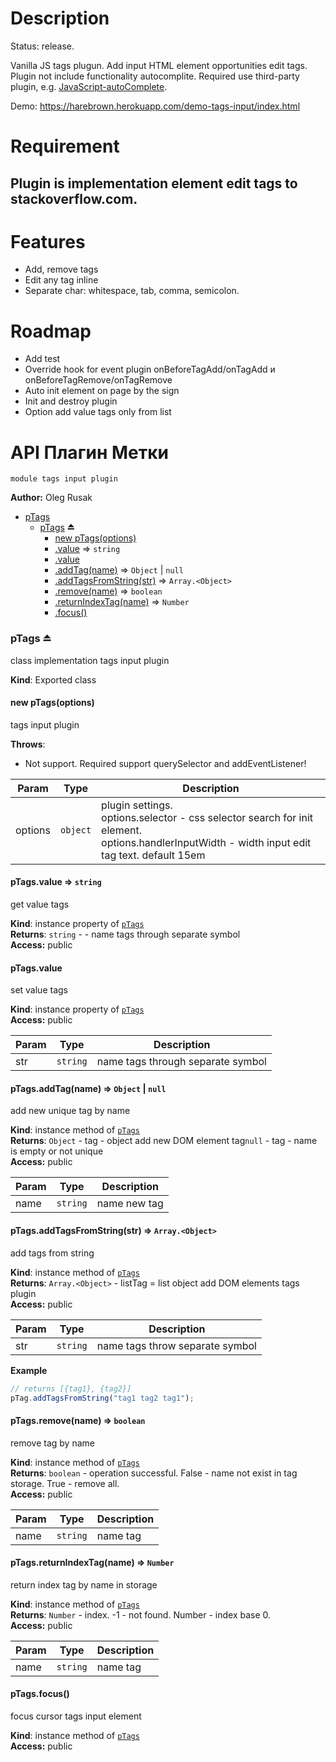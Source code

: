 # Description
Status: release.

Vanilla JS tags plugun. Add input HTML element opportunities edit tags.
Plugin not include functionality autocomplite. Required use third-party plugin, e.g.
[JavaScript-autoComplete](https://github.com/Pixabay/JavaScript-autoComplete).

Demo: https://harebrown.herokuapp.com/demo-tags-input/index.html

# Requirement
## Plugin is implementation element edit tags to stackoverflow.com.

# Features
* Add, remove tags
* Edit any tag inline
* Separate char: whitespace, tab, comma, semicolon.

# Roadmap
* Add test
* Override hook for event plugin onBeforeTagAdd/onTagAdd и onBeforeTagRemove/onTagRemove
* Auto init element on page by the sign
* Init and destroy plugin
* Option add value tags only from list

# API Плагин Метки
    module tags input plugin

**Author:** Oleg Rusak  

* [pTags](#module_pTags)
    * [pTags](#exp_module_pTags--pTags) ⏏
        * [new pTags(options)](#new_module_pTags--pTags_new)
        * [.value](#module_pTags--pTags+value) ⇒ <code>string</code>
        * [.value](#module_pTags--pTags+value)
        * [.addTag(name)](#module_pTags--pTags+addTag) ⇒ <code>Object</code> &#124; <code>null</code>
        * [.addTagsFromString(str)](#module_pTags--pTags+addTagsFromString) ⇒ <code>Array.&lt;Object&gt;</code>
        * [.remove(name)](#module_pTags--pTags+remove) ⇒ <code>boolean</code>
        * [.returnIndexTag(name)](#module_pTags--pTags+returnIndexTag) ⇒ <code>Number</code>
        * [.focus()](#module_pTags--pTags+focus)

<a name="exp_module_pTags--pTags"></a>
### pTags ⏏
class implementation tags input plugin

**Kind**: Exported class  
<a name="new_module_pTags--pTags_new"></a>
#### new pTags(options)
tags input plugin

**Throws**:

- Not support. Required support querySelector and addEventListener!


| Param | Type | Description |
| --- | --- | --- |
| options | <code>object</code> | plugin settings.</br>options.selector - css selector search for init element.</br>options.handlerInputWidth - width input edit tag text. default 15em |

<a name="module_pTags--pTags+value"></a>
#### pTags.value ⇒ <code>string</code>
get value tags

**Kind**: instance property of <code>[pTags](#exp_module_pTags--pTags)</code>  
**Returns**: <code>string</code> - - name tags through separate symbol  
**Access:** public  
<a name="module_pTags--pTags+value"></a>
#### pTags.value
set value tags

**Kind**: instance property of <code>[pTags](#exp_module_pTags--pTags)</code>  
**Access:** public  

| Param | Type | Description |
| --- | --- | --- |
| str | <code>string</code> | name tags through separate symbol |

<a name="module_pTags--pTags+addTag"></a>
#### pTags.addTag(name) ⇒ <code>Object</code> &#124; <code>null</code>
add new unique tag by name

**Kind**: instance method of <code>[pTags](#exp_module_pTags--pTags)</code>  
**Returns**: <code>Object</code> - tag - object add new DOM element tag<code>null</code> - tag - name is empty or not unique  
**Access:** public  

| Param | Type | Description |
| --- | --- | --- |
| name | <code>string</code> | name new tag |

<a name="module_pTags--pTags+addTagsFromString"></a>
#### pTags.addTagsFromString(str) ⇒ <code>Array.&lt;Object&gt;</code>
add tags from string

**Kind**: instance method of <code>[pTags](#exp_module_pTags--pTags)</code>  
**Returns**: <code>Array.&lt;Object&gt;</code> - listTag = list object add DOM elements tags plugin  
**Access:** public  

| Param | Type | Description |
| --- | --- | --- |
| str | <code>string</code> | name tags throw separate symbol |

**Example**  
```js
// returns [{tag1}, {tag2}]pTag.addTagsFromString("tag1 tag2 tag1");
```
<a name="module_pTags--pTags+remove"></a>
#### pTags.remove(name) ⇒ <code>boolean</code>
remove tag by name

**Kind**: instance method of <code>[pTags](#exp_module_pTags--pTags)</code>  
**Returns**: <code>boolean</code> - operation successful. False - name not exist in tag storage. True - remove all.  
**Access:** public  

| Param | Type | Description |
| --- | --- | --- |
| name | <code>string</code> | name tag |

<a name="module_pTags--pTags+returnIndexTag"></a>
#### pTags.returnIndexTag(name) ⇒ <code>Number</code>
return index tag by name in storage

**Kind**: instance method of <code>[pTags](#exp_module_pTags--pTags)</code>  
**Returns**: <code>Number</code> - index. -1 - not found. Number - index base 0.  
**Access:** public  

| Param | Type | Description |
| --- | --- | --- |
| name | <code>string</code> | name tag |

<a name="module_pTags--pTags+focus"></a>
#### pTags.focus()
focus cursor tags input element

**Kind**: instance method of <code>[pTags](#exp_module_pTags--pTags)</code>  
**Access:** public  
